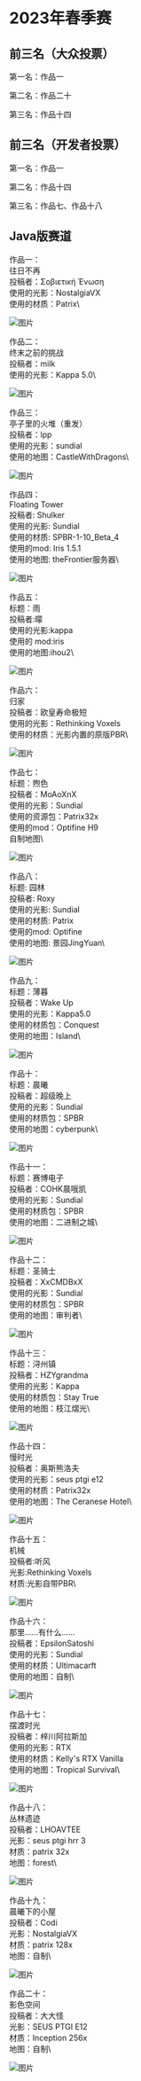 # 2023年春季赛

## 前三名（大众投票）

第一名：作品一

第二名：作品二十

第三名：作品十四

## 前三名（开发者投票）

第一名：作品一

第二名：作品十四

第三名：作品七、作品十八

## Java版赛道

作品一：\
往日不再\
投稿者：Σοβιετική Ένωση\
使用的光影：NostalgiaVX\
使用的材质：Patrix\

![图片](/images/gallery/2023-spring/1.jpg)

作品二：\
终末之前的挑战\
投稿者：milk\
使用的光影：Kappa 5.0\

![图片](/images/gallery/2023-spring/2.png)

作品三：\
亭子里的火堆（重发）\
投稿者：lpp\
使用的光影：sundial\
使用的地图：CastleWithDragons\

![图片](/images/gallery/2023-spring/3.jpg)

作品四：\
Floating Tower\
投稿者: Shulker\
使用的光影: Sundial\
使用的材质: SPBR-1-10_Beta_4\
使用的mod: Iris 1.5.1\
使用的地图: theFrontier服务器\

![图片](/images/gallery/2023-spring/4.png)

作品五：\
标题：雨\
投稿者:曚\
使用的光影:kappa\
使用的 mod:iris\
使用的地图:ihou2\

![图片](/images/gallery/2023-spring/5.png)

作品六：\
归家\
投稿者：欧皇寿命极短\
使用的光影：Rethinking Voxels\
使用的材质：光影内置的原版PBR\

![图片](/images/gallery/2023-spring/6.png)

作品七：\
标题：煦色\
投稿者：MoAoXnX\
使用的光影：Sundial\
使用的资源包：Patrix32x\
使用的mod：Optifine H9\
自制地图\

![图片](/images/gallery/2023-spring/7.png)

作品八：\
标题: 园林\
投稿者: Roxy\
使用的光影: Sundial\
使用的材质: Patrix \
使用的mod: Optifine\
使用的地图: 景园JingYuan\

![图片](/images/gallery/2023-spring/8.png)

作品九：\
标题：薄暮\
投稿者：Wake Up\
使用的光影：Kappa5.0\
使用的材质包：Conquest\
使用的地图：Island\

![图片](/images/gallery/2023-spring/9.png)

作品十：\
标题：晨曦\
投稿者：超级晚上\
使用的光影：Sundial\
使用的材质包：SPBR\
使用的地图：cyberpunk\

![图片](/images/gallery/2023-spring/10.jpg)

作品十一：\
标题：赛博电子\
投稿者：COHK晨哦凯\
使用的光影：Sundial\
使用的材质包：SPBR\
使用的地图：二进制之城\

![图片](/images/gallery/2023-spring/11.png)

作品十二：\
标题：圣骑士\
投稿者：XxCMDBxX\
使用的光影：Sundial\
使用的材质包：SPBR\
使用的地图：审判者\

![图片](/images/gallery/2023-spring/12.jpg)

作品十三：\
标题：浔州镇\
投稿者：HZYgrandma\
使用的光影：Kappa\
使用的材质包：Stay True\
使用的地图：枝江熠光\

![图片](/images/gallery/2023-spring/13.png)

作品十四：\
慢时光\
投稿者：奥斯熊洛夫\
使用的光影：seus ptgi e12\
使用的材质：Patrix32x\
使用的地图：The Ceranese Hotel\

![图片](/images/gallery/2023-spring/14.png)

作品十五：\
机械\
投稿者:听风\
光影:Rethinking Voxels\
材质:光影自带PBR\

![图片](/images/gallery/2023-spring/15.jpg)

作品十六：\
那里......有什么......\
投稿者：EpsilonSatoshi\
使用的光影：Sundial\
使用的材质：Ultimacarft\
使用的地图：自制\

![图片](/images/gallery/2023-spring/16.png)

作品十七：\
摆渡时光\
投稿者：梓川阿拉斯加\
使用的光影：RTX\
使用的材质：Kelly's RTX Vanilla\
使用的地图：Tropical Survival\

![图片](/images/gallery/2023-spring/17.png)

作品十八：\
丛林遗迹\
投稿者：LHOAVTEE\
光影：seus ptgi hrr 3\
材质：patrix 32x\
地图：forest\

![图片](/images/gallery/2023-spring/18.png)

作品十九：\
晨曦下的小屋\
投稿者：Codi\
光影：NostalgiaVX\
材质：patrix 128x\
地图：自制\

![图片](/images/gallery/2023-spring/19.jpg)

作品二十：\
影色空间\
投稿者：大大怪\
光影：SEUS PTGI E12\
材质：Inception 256x\
地图：自制\

![图片](/images/gallery/2023-spring/20.png)